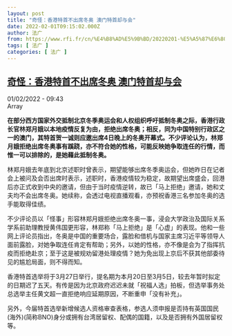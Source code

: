 ```yaml
---
layout: post
title: "奇怪：香港特首不出席冬奥 澳门特首却与会"
date: 2022-02-01T09:15:02.000Z
author: 法广
from: https://www.rfi.fr/cn/%E4%B8%AD%E5%9B%BD/20220201-%E5%A5%87%E6%80%AA-%E9%A6%99%E6%B8%AF%E7%89%B9%E9%A6%96%E4%B8%8D%E5%87%BA%E5%B8%AD%E5%86%AC%E5%A5%A5-%E6%BE%B3%E9%97%A8%E7%89%B9%E9%A6%96%E5%8D%B4%E4%B8%8E%E4%BC%9A
tags: [ 法广 ]
categories: [ 法广 ]
---
```

<!--1643706902000-->
[奇怪：香港特首不出席冬奥 澳门特首却与会](https://www.rfi.fr/cn/%E4%B8%AD%E5%9B%BD/20220201-%E5%A5%87%E6%80%AA-%E9%A6%99%E6%B8%AF%E7%89%B9%E9%A6%96%E4%B8%8D%E5%87%BA%E5%B8%AD%E5%86%AC%E5%A5%A5-%E6%BE%B3%E9%97%A8%E7%89%B9%E9%A6%96%E5%8D%B4%E4%B8%8E%E4%BC%9A)
------

<div>
<div>01/02/2022 - 09:43</div>Array<p><strong>                    在部分西方国家外交抵制北京冬季奥运会和人权组织呼吁抵制冬奥之际，香港行政长官林郑月娥以本地疫情反复为由，拒绝出席冬奥；相反，同为中国特别行政区之一的澳门，其特首贺一诚则应邀出席4日晚上的冬奥开幕式。不少评论认为，林郑月娥拒绝出席冬奥事有蹊跷，亦不符合她的性格，可能反映她争取连任的行情，而惟一可以排除的，是她藉此抵制冬奥。                </strong></p><div >                    <p>林郑月娥去年底到北京述职时曾表示，期望能够出席冬季奥运会，但她昨日在记者会上被问及会否出席时表示，述职时，香港疫情较为稳定，故期望出席盛会，回港后亦正式收到中央的邀请，但由于当时疫情逆转，故已「马上拒绝」邀请，她和丈夫均不会出席冬奥。她续称，会透过电视直播观看，亦预祝香港三名参加冬奥的选手能取得佳绩。</p><p>不少评论员以「怪事」形容林郑月娥拒绝出席冬奥一事，浸会大学政治及国际关系学系前助理教授黄伟国更形容，林郑称「马上拒绝」是「心虚」的表现。他和一些网上评论员指出，冬奥是中国的重要场合，露脸和借机与国家主席习近平等领导人面前露脸，对她争取连任肯定有帮助；另外，以她的性格，亦不像是会为了指挥抗疫而拒绝赴京；至于这是被规劝留港处理疫情？她为免出现上京后不获其他部委待见的尴尬局面，则不得而知。</p><p>香港特首选举将于3月27日举行，提名期为本月20日至3月5日，较去年暂时拟定的日期迟了五天。有传是因为北京政府迟迟未就「祝福人选」拍板，但选举事务处总选举主任黄文超一直拒绝响应延期原因，不断重申「没有补充」。</p><p>另外，今届特首选举新增候选人资格审查表格，参选人须申报是否持有英国国民(海外)(简称BNO)身分或拥有台湾居留权、配偶的国籍，以及是否拥有外国居留权等。</p>                                            <div data-selfpromo-newsletter>    </div>    <div data-selfpromo-app>    </div>                </div>
</div>
